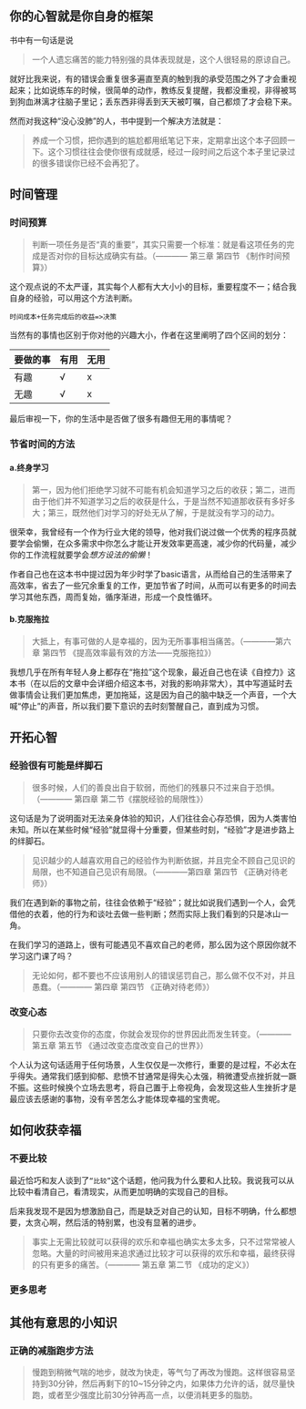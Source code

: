 ## 你的心智就是你自身的框架
书中有一句话是说
> 一个人遗忘痛苦的能力特别强的具体表现就是，这个人很轻易的原谅自己。

就好比我来说，有的错误会重复很多遍直至真的触到我的承受范围之外了才会重视起来；比如说练车的时候，很简单的动作，教练反复提醒，我都没重视，非得被骂到狗血淋漓才往脑子里记；丢东西非得丢到天天被叮嘱，自己都烦了才会稳下来。

然而对我这种“没心没肺”的人，书中提到一个解决方法就是：
> 养成一个习惯，把你遇到的尴尬都用纸笔记下来，定期拿出这个本子回顾一下。这个习惯往往会使你很有成就感，经过一段时间之后这个本子里记录过的很多错误你已经不会再犯了。
## 时间管理
### 时间预算
> 判断一项任务是否“真的重要”，其实只需要一个标准：就是看这项任务的完成是否对你的目标达成确实有益。（———— 第三章 第四节 《制作时间预算》）

这个观点说的不太严谨，其实每个人都有大大小小的目标，重要程度不一；结合我自身的经验，可以用这个方法判断。
```
时间成本+任务完成后的收益=>决策
```
当然有的事情也区别于你对他的兴趣大小，作者在这里阐明了四个区间的划分：

要做的事 |有用|无用
-|-|-|
有趣|√|x
无趣|√|x

最后审视一下，你的生活中是否做了很多有趣但无用的事情呢？
### 节省时间的方法
#### a.终身学习
> 第一，因为他们拒绝学习就不可能有机会知道学习之后的收获；第二，进而由于他们并不知道学习之后的收获是什么，于是当然不知道那收获有多好多大；第三，既然他们对学习的好处无从了解，于是就没有学习的动力。

很荣幸，我曾经有一个作为行业大佬的领导，他对我们说过做一个优秀的程序员就要学会偷懒，在众多需求中你怎么才能让开发效率更高速，减少你的代码量，减少你的工作流程就要学会*想方设法的偷懒*！

作者自己也在这本书中提过因为年少时学了basic语言，从而给自己的生活带来了高效率，省去了一些冗余重复的工作，更加节省了时间，从而可以有更多的时间去学习其他东西，周而复始，循序渐进，形成一个良性循环。
#### b.克服拖拉
> 大抵上，有事可做的人是幸福的，因为无所事事相当痛苦。（————第六章 第四节 《提高效率最有效的方法——克服拖拉》）

我想几乎在所有年轻人身上都存在“拖拉”这个现象，最近自己也在读《自控力》这本书（在以后的文章中会详细介绍这本书，对我的影响非常大），其中写道延时去做事情会让我们更加焦虑，更加拖延，这是因为自己的脑中缺乏一个声音，一个大喊“停止”的声音，所以我们要下意识的去时刻警醒自己，直到成为习惯。
## 开拓心智
### 经验很有可能是绊脚石
> 很多时候，人们的善良出自于软弱，而他们的残暴只不过来自于恐惧。（———— 第四章 第二节《摆脱经验的局限性》）

这句话是为了说明面对无法亲身体验的知识，人们往往会心存恐惧，因为人类害怕未知。所以在某些时候“经验”就显得十分重要，但某些时刻，“经验”才是进步路上的绊脚石。

> 见识越少的人越喜欢用自己的经验作为判断依据，并且完全不顾自己见识的局限，也不知道自己见识有局限。（————第四章 第四节 《正确对待老师》）

我们在遇到新的事物之前，往往会依赖于“经验”；就比如说我们遇到一个人，会凭借他的衣着，他的行为和谈吐去做一些判断；然而实际上我们看到的只是冰山一角。

在我们学习的道路上，很有可能遇见不喜欢自己的老师，那么因为这个原因你就不学习这门课了吗？

> 无论如何，都不要也不应该用别人的错误惩罚自己，那么做不仅不对，并且愚蠢。（———— 第四章 第四节 《正确对待老师》）
### 改变心态
> 只要你去改变你的态度，你就会发现你的世界因此而发生转变。（———— 第五章 第五节 《通过改变态度改变自己的世界》）

个人认为这句话适用于任何场景，人生仅仅是一次修行，重要的是过程，不必太在乎得失。通常我们感到抑郁、悲愤不甘通常是得失心太强，稍微遭受点挫折就一蹶不振。这些时候换个立场去思考，将自己置于上帝视角，会发现这些人生挫折才是最应该去感谢的事物，没有辛苦怎么才能体现幸福的宝贵呢。
## 如何收获幸福
### 不要比较
最近恰巧和友人谈到了`“比较”`这个话题，他问我为什么要和人比较。我说我可以从比较中看清自己，看清现实，从而更加明确的实现自己的目标。

后来我发现不是因为想激励自己，而是缺乏对自己的认知，目标不明确，什么都想要，太贪心啊，然后活的特别累，也没有显著的进步。
> 事实上无需比较就可以获得的欢乐和幸福也确实太多太多，只不过常常被人忽略。大量的时间被用来追求通过比较才可以获得的欢乐和幸福，最终获得的只有更多的痛苦。（———— 第五章 第二节 《成功的定义》）
### 更多思考

## 其他有意思的小知识
### 正确的减脂跑步方法
> 慢跑到稍微气喘的地步，就改为快走，等气匀了再改为慢跑。这样很容易坚持到30分钟，然后再剩下的10~15分钟之内，如果体力允许的话，就尽量快跑，或者至少强度比前30分钟再高一点，以便消耗更多的脂肪。